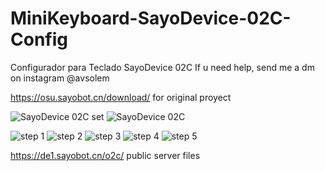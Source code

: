 # MiniKeyboard-SayoDevice-02C-Config
Configurador para Teclado SayoDevice 02C 
If u need help, send me a dm on instagram @avsolem

https://osu.sayobot.cn/download/ for original proyect

![SayoDevice 02C set](https://i.imgur.com/XjTkJ5C.jpeg) 
![SayoDevice 02C ](https://i.imgur.com/ELQR4pK.jpeg) 


![step 1](https://i.imgur.com/9KVC4IO.png)
![step 2](https://i.imgur.com/z5G372B.png)
![step 3](https://i.imgur.com/2OjrrXG.png)
![step 4](https://i.imgur.com/5xqdTKy.png)
![step 5](https://i.imgur.com/Zqora3n.png)

https://de1.sayobot.cn/o2c/ public server files
